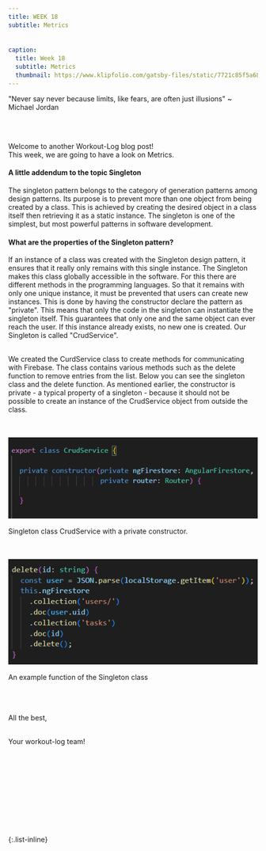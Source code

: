 ```yaml
---
title: WEEK 18
subtitle: Metrics


caption:
  title: Week 18
  subtitle: Metrics
  thumbnail: https://www.klipfolio.com/gatsby-files/static/7721c85f5a680451ac9bdb2b2c849101/554d7/metrics.jpg
---
```


<div align="left">
  <p>"Never say never because limits, like fears, are often just illusions" ~ Michael Jordan</p><br><br>
  
  Welcome to another Workout-Log blog post! <br>
  This week, we are going to have a look on Metrics.
  

  
  <h4>A little addendum to the topic Singleton</h4>

  The singleton pattern belongs to the category of generation patterns among design patterns. Its purpose is to prevent more than one object from 
  being created by a class. This is achieved by creating the desired object in a class itself then retrieving it as a static instance. The 
  singleton is one of the simplest, but most powerful patterns in software development. <br>
  
  <h4>What are the properties of the Singleton pattern?</h4>

  If an instance of a class was created with the Singleton design pattern, it ensures that it really only remains with this single instance. The 
  Singleton makes this class globally accessible in the software. For this there are different methods in the programming languages. So that it 
  remains with only one unique instance, it must be prevented that users can create new instances. This is done by having the constructor declare 
  the pattern as "private". This means that only the code in the singleton can instantiate the singleton itself. This guarantees that only one and 
  the same object can ever reach the user. If this instance already exists, no new one is created. Our Singleton is called "CrudService". <br> <br>
  
  We created the CurdService class to create methods for communicating with Firebase. The class contains various methods such as the delete function to 
  remove entries from the list. Below you can see the singleton class and the delete function. As mentioned earlier, the constructor is private - a 
  typical property of a singleton - because it should not be possible to create an instance of the CrudService object from outside the class.<br><br><br>

  
  <img src="./bilder/singleton.png" />
  <p>Singleton class CrudService with a private constructor.</p> <br><br>
  
  <img src="./bilder/deleteFnc_Firebase.png" />
  <p>An example function of the Singleton class</p>
  
  

  <br><br><br>
  All the best,<br><br>

  Your workout-log team!<br><br><br><br><br>

</div>

 <script src="https://utteranc.es/client.js"
          repo="DHBW-TrainingApp/Blog"
          issue-term="pathname"
          label="Blog Comment"
          theme="github-light"
          crossorigin="anonymous"
          async>
  </script>
  
  <br>  <br>  <br>  <br>  <br>
  

{:.list-inline}
